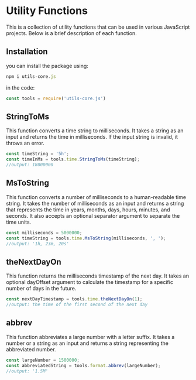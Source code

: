 # Utility Functions
This is a collection of utility functions that can be used in various JavaScript projects. Below is a brief description of each function.
## Installation
you can install the package using:
```js
npm i utils-core.js
```
in the code:
```js
const tools = require('utils-core.js')
```
## StringToMs
This function converts a time string to milliseconds. It takes a string as an input and returns the time in milliseconds. If the input string is invalid, it throws an error.
```js
const timeString = '5h';
const timeInMs = tools.time.StringToMs(timeString); 
//output: 18000000
```
## MsToString
This function converts a number of milliseconds to a human-readable time string. It takes the number of milliseconds as an input and returns a string that represents the time in years, months, days, hours, minutes, and seconds. It also accepts an optional separator argument to separate the time units.
```js
const milliseconds = 5000000;
const timeString = tools.time.MsToString(milliseconds, ', '); 
//output: '1h, 23m, 20s'
```
## theNextDayOn
This function returns the milliseconds timestamp of the next day. It takes an optional dayOffset argument to calculate the timestamp for a specific number of days in the future.
```js
const nextDayTimestamp = tools.time.theNextDayOn(1); 
//output: the time of the first second of the next day
```
## abbrev
This function abbreviates a large number with a letter suffix. It takes a number or a string as an input and returns a string representing the abbreviated number.
```js
const largeNumber = 1500000;
const abbreviatedString = tools.format.abbrev(largeNumber); 
//output: '1.5M'
```